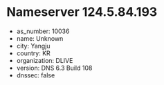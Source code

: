 # Nameserver 124.5.84.193

* as_number: 10036
* name: Unknown
* city: Yangju
* country: KR
* organization: DLIVE
* version: DNS 6.3 Build 108
* dnssec: false
